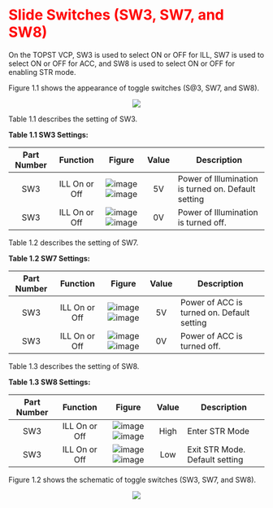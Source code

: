 <h1 style="color:red">
  Slide Switches (SW3, SW7, and SW8)
</h1>


On the TOPST VCP, SW3 is used to select ON or OFF for ILL, SW7 is used to select ON or OFF for ACC, and SW8 is used to select ON or OFF for enabling STR mode.  

Figure 1.1 shows the appearance of toggle switches (S@3, SW7, and SW8).
<p align="center"><img src="https://github.com/Topst-Dev/Documentation/assets/161264431/d6bddf25-0245-4540-a89e-35b1002e4e48"></p>

Table 1.1 describes the setting of SW3.  

**Table 1.1 SW3 Settings:**  

|  Part Number             | Function       | Figure       | Value       | Description                        |
|:------------------------:|:--------------:|:------------:|:-----------:|------------------------------------|
|SW3|ILL On or Off|![image](https://github.com/Topst-Dev/Documentation/assets/161264431/0cebbdd6-8b11-43ea-a7ce-e61cc8fdc804) ![image](https://github.com/Topst-Dev/Documentation/assets/161264431/86f1869c-499f-44b4-9fcb-5b493106b22d)|5V|Power of Illumination is turned on. Default setting|
| SW3 | ILL On or Off | ![image](https://github.com/Topst-Dev/Documentation/assets/161264431/8240acb7-4c6c-4f86-b5b4-aee4100e8fcf)![image](https://github.com/Topst-Dev/Documentation/assets/161264431/20727547-eade-4c66-a482-653366b7e1ff) | 0V | Power of Illumination is turned off. |  



Table 1.2 describes the setting of SW7.  

**Table 1.2 SW7 Settings:**  

|  Part Number             | Function       | Figure       | Value       | Description                        |
|:------------------------:|:--------------:|:------------:|:-----------:|------------------------------------|
|SW3|ILL On or Off|![image](https://github.com/Topst-Dev/Documentation/assets/161264431/0cebbdd6-8b11-43ea-a7ce-e61cc8fdc804) ![image](https://github.com/Topst-Dev/Documentation/assets/161264431/1cb1d0ac-8e0e-437d-b29d-1c2693fa5a82)|5V|Power of ACC is turned on. Default setting|
| SW3 | ILL On or Off | ![image](https://github.com/Topst-Dev/Documentation/assets/161264431/8240acb7-4c6c-4f86-b5b4-aee4100e8fcf)![image](https://github.com/Topst-Dev/Documentation/assets/161264431/5e6e2ce3-e976-4412-bef9-8d25eadb0606) | 0V | Power of ACC is turned off. |  



Table 1.3 describes the setting of SW8.  

**Table 1.3 SW8 Settings:**  

|  Part Number             | Function       | Figure       | Value       | Description                        |
|:------------------------:|:--------------:|:------------:|:-----------:|------------------------------------|
|SW3|ILL On or Off|![image](https://github.com/Topst-Dev/Documentation/assets/161264431/0cebbdd6-8b11-43ea-a7ce-e61cc8fdc804) ![image](https://github.com/Topst-Dev/Documentation/assets/161264431/0cea05f2-83ee-4be0-aeed-f6b8b59a2b01)|High|Enter STR Mode|
| SW3 | ILL On or Off | ![image](https://github.com/Topst-Dev/Documentation/assets/161264431/8240acb7-4c6c-4f86-b5b4-aee4100e8fcf)![image](https://github.com/Topst-Dev/Documentation/assets/161264431/b32a6857-d84b-4507-bf8d-ac9c7e78f0c3) | Low | Exit STR Mode. Default setting|  



Figure 1.2 shows the schematic of toggle switches (SW3, SW7, and SW8).
<p align="center"><img src="https://github.com/Topst-Dev/Documentation/assets/161264431/4630d146-824d-4713-bcdc-d67b1bf0ca6e"></p>
